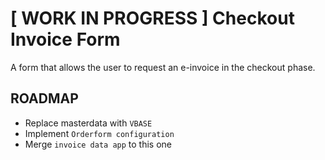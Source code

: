 # [ WORK IN PROGRESS ] Checkout Invoice Form

A form that allows the user to request an e-invoice in the checkout phase.

## ROADMAP

- Replace masterdata with `VBASE`
- Implement `Orderform configuration`
- Merge `invoice data app` to this one
